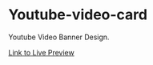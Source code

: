 # Youtube-video-card
Youtube Video Banner Design. 

[Link to Live Preview](https://rawcdn.githack.com/JakeD57/Youtube-video-card/b213f98eb5da360d201fe4072739d20a7ef58b6a/index.html)
